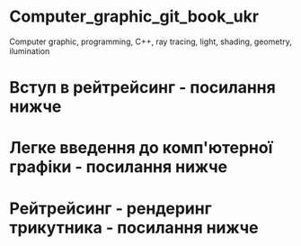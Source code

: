 # Computer_graphic_git_book_ukr
Computer graphic, programming, C++, ray tracing, light, shading, geometry, ilumination

# Вступ в рейтрейсинг - посилання нижче 

# Легке введення до комп'ютерної графіки - посилання нижче

# Рейтрейсинг - рендеринг трикутника - посилання нижче
